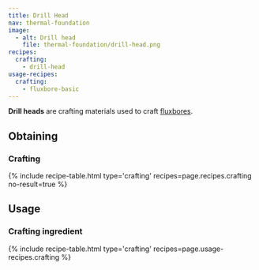 ```yaml
---
title: Drill Head
nav: thermal-foundation
image:
  - alt: Drill head
    file: thermal-foundation/drill-head.png
recipes:
  crafting:
    - drill-head
usage-recipes:
  crafting:
    - fluxbore-basic
---
```


**Drill heads** are crafting materials used to craft
[fluxbores](/docs/fluxbore/).


Obtaining
---------

### Crafting
{% include recipe-table.html type='crafting' recipes=page.recipes.crafting no-result=true %}


Usage
-----

### Crafting ingredient
{% include recipe-table.html type='crafting' recipes=page.usage-recipes.crafting %}
